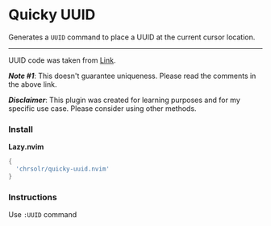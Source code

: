 # Quicky UUID

Generates a `UUID` command to place a UUID at the current cursor location.

---

UUID code was taken from [Link](https://gist.github.com/jrus/3197011).

**_Note #1_**: This doesn't guarantee uniqueness. Please read the comments in the above link.

**_Disclaimer_**: This plugin was created for learning purposes and for my specific use case. Please consider using other methods.

### Install

**Lazy.nvim**

```lua
{
  'chrsolr/quicky-uuid.nvim'
}
```

### Instructions

Use `:UUID` command

